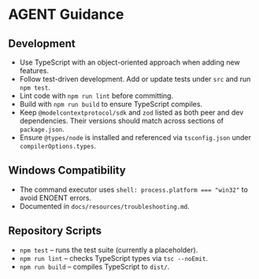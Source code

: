 # AGENT Guidance

## Development
- Use TypeScript with an object-oriented approach when adding new features.
- Follow test-driven development. Add or update tests under `src` and run `npm test`.
- Lint code with `npm run lint` before committing.
- Build with `npm run build` to ensure TypeScript compiles.
- Keep `@modelcontextprotocol/sdk` and `zod` listed as both peer and dev dependencies. Their versions should match across sections of `package.json`.
- Ensure `@types/node` is installed and referenced via `tsconfig.json` under `compilerOptions.types`.

## Windows Compatibility
- The command executor uses `shell: process.platform === "win32"` to avoid ENOENT errors.
- Documented in `docs/resources/troubleshooting.md`.

## Repository Scripts
- `npm test` – runs the test suite (currently a placeholder).
- `npm run lint` – checks TypeScript types via `tsc --noEmit`.
- `npm run build` – compiles TypeScript to `dist/`.

